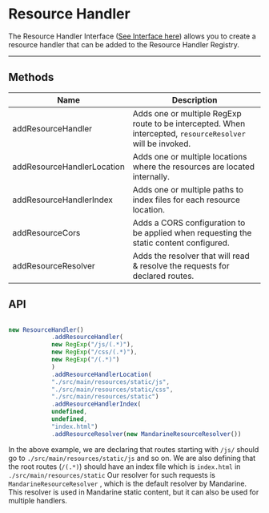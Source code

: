 # Resource Handler
The Resource Handler Interface ([See Interface here](https://doc.deno.land/https/raw.githubusercontent.com/mandarineorg/mandarinets/master/main-core/Mandarine.ns.ts#Mandarine.MandarineCore.IResourceHandler)) allows you to create a resource handler that can be added to the Resource Handler Registry.

----

## Methods

| Name | Description |
| ---- | ----------- |
| addResourceHandler | Adds one or multiple RegExp route to be intercepted. When intercepted, `resourceResolver` will be invoked. |
| addResourceHandlerLocation | Adds one or multiple locations where the resources are located internally. |
| addResourceHandlerIndex | Adds one or multiple paths to index files for each resource location. |
| addResourceCors | Adds a CORS configuration to be applied when requesting the static content configured. |
| addResourceResolver | Adds the resolver that will read & resolve the requests for declared routes. |

## API

```typescript

new ResourceHandler()
            .addResourceHandler(
            new RegExp("/js/(.*)"),
            new RegExp("/css/(.*)"), 
            new RegExp("/(.*)")
            )
            .addResourceHandlerLocation(
            "./src/main/resources/static/js", 
            "./src/main/resources/static/css", 
            "./src/main/resources/static")
            .addResourceHandlerIndex(
            undefined, 
            undefined, 
            "index.html")
            .addResourceResolver(new MandarineResourceResolver())
```

In the above example, we are declaring that routes starting with `/js/` should go to `./src/main/resources/static/js` and so on. We are also defining that the root routes (`/(.*)`) should have an index file which is `index.html` in `./src/main/resources/static`
Our resolver for such requests is `MandarineResourceResolver` , which is the default resolver by Mandarine. This resolver is used in Mandarine static content, but it can also be used for multiple handlers.
